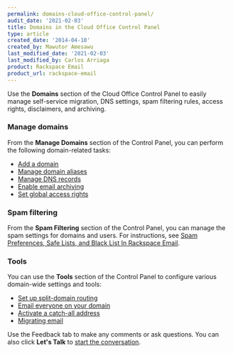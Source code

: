 ```yaml
---
permalink: domains-cloud-office-control-panel/
audit_date: '2021-02-03'
title: Domains in the Cloud Office Control Panel
type: article
created_date: '2014-04-10'
created_by: Mawutor Amesawu
last_modified_date: '2021-02-03'
last_modified_by: Carlos Arriaga
product: Rackspace Email
product_url: rackspace-email
---
```


Use the **Domains** section of the Cloud Office Control Panel to easily manage self-service migration, DNS settings,
spam filtering rules, access rights, disclaimers, and archiving.

### Manage domains

From the **Manage Domains** section of the Control Panel, you can perform the following domain-related tasks:

- [Add a domain](/support/how-to/add-domains-with-the-cloud-office-control-panel)
- [Manage domain aliases](/support/how-to/manage-domain-aliases-with-the-cloud-office-control-panel)
- [Manage DNS records](/support/how-to/set-up-dns-records-for-cloud-office-email-and-skype-for-business)
- [Enable email archiving](/support/how-to/enable-email-archiving-cloud-office-control-panel)
- [Set global access rights](/support/how-to/set-global-access-rights-with-the-cloud-office-control-panel)

### Spam filtering

From the **Spam Filtering** section of the Control Panel, you can manage the spam settings for domains and users. For
instructions, see [Spam Preferences, Safe Lists, and Black List In Rackspace Email](/support/how-to/spam-preferences-safe-lists-and-black-list-in-rackspace-email).

### Tools

You can use the **Tools** section of the Control Panel to configure various domain-wide settings and tools:

- [Set up split-domain routing](/support/how-to/split-domain-routing)
- [Email everyone on your domain](/support/how-to/email-everyone-cloud-office-control-panel)
- [Activate a catch-all address](/support/how-to/set-an-email-catch-all-address-in-the-cloud-office-control-panel)
- [Migrating email](/support/how-to/email-migration-services)

Use the Feedback tab to make any comments or ask questions. You can also click
**Let's Talk** to [start the conversation](https://www.rackspace.com/). 
